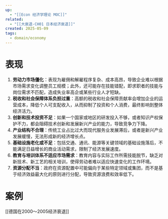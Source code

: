 ```yaml
---
up:
  - "[[Econ 经济学理论 MOC]]"
related:
  - "[[大衰退-CH01 日本经济衰退]]"
created: 2025-05-09
tags:
  - domain/economy
---
```



# 表现


1. **劳动力市场僵化**：表现为雇佣和解雇程序复杂、成本高昂，导致企业难以根据市场需求变化调整员工规模；此外，还可能存在技能错配，即求职者的技能与岗位需求不匹配，造成失业率高企或某些行业人才短缺。
2. **税收和社会保障体系负担过重**：高额的税收和社会保障贡献率会增加企业的运营成本，降低个人可支配收入，从而抑制了投资和个人消费，最终影响到整体经济活力。
3. **创新和技术投资不足**：如果一个国家或地区的研发投入不够，或者知识产权保护不力，都会阻碍技术创新和发展新兴产业的能力，导致竞争力下降。
4. **产业结构不合理**：传统工业占比过大而现代服务业发展滞后，或者是新兴产业发展缓慢，无法形成新的经济增长点。
5. **基础设施老化或不足**：包括交通、通讯、能源等关键领域的基础设施落后，不能满足日益增长的商业活动需求，限制了经济发展速度。
6. **教育与培训体系不适应市场需求**：教育内容与实际工作所需技能脱节，缺乏对新技术、新工艺的相关培训，使得劳动者难以适应快速变化的工作环境。
7. **资源分配不当**：政府在资源配置中可能偏向于某些特定领域或集团，而不是基于经济效益最大化的原则进行分配，导致资源浪费和效率低下。

# 案例


[[德国在2000～2005经济衰退]]
